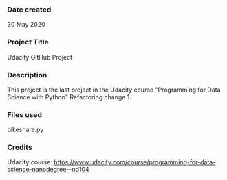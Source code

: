 ### Date created
30 May 2020

### Project Title
Udacity GitHub Project

### Description
This project is the last project in the Udacity course "Programming for Data Science with Python"
Refactoring change 1.

### Files used
bikeshare.py

### Credits
Udacity course: https://www.udacity.com/course/programming-for-data-science-nanodegree--nd104
